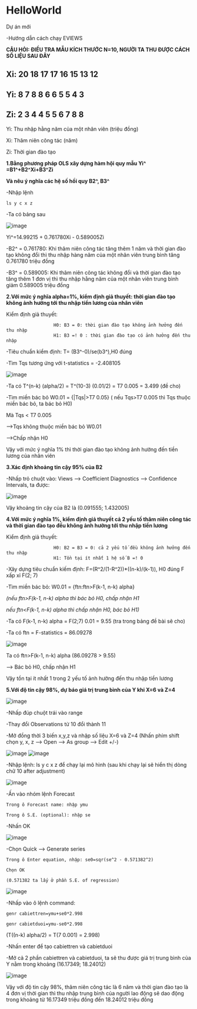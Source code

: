 # HelloWorld
Dự án mới

-Hướng dẫn cách chạy EVIEWS

**CÂU HỎI: ĐIỀU TRA MẪU KÍCH THƯỚC N=10, NGƯỜI TA THU ĐƯỢC CÁCH SỐ LIỆU SAU ĐÂY**

  Xi: 20 18 17 17 16 15 13 12
  ---
  Yi: 8 7 8 8 6 6 5 5 4 3 
  ---
  Zi: 2 3 4 4 5 5 6 7 8 8 
  --- 
  Yi: Thu nhập hằng năm của một nhân viên (triệu đồng)
  
  Xi: Thâm niên công tác (năm)
  
  Zi: Thời gian đào tạo

 **1.Bằng phương pháp OLS xây dựng hàm hội quy mẫu Yi^ =B1^+B2^Xi+B3^Zi**

**Và nêu ý nghĩa các hệ số hồi quy B2^, B3^**

-Nhập lệnh 

    ls y c x z

-Ta có bảng sau

![image](https://github.com/user-attachments/assets/4dfbde22-117a-435f-8896-d60dde2acb3b)

Yi^=14.99215 + 0.761780Xi - 0.589005Zi

-B2^ = 0.761780: Khi thâm niên công tác tăng thêm 1 năm và thời gian đào tạo không đổi thì thu nhập hàng năm của một nhân viên trung bình tăng 0.761780 triệu đồng

-B3^ = 0.589005: Khi thâm niên công tác không đổi và thời gian đào tạo tăng thêm 1 đơn vị thì thu nhập hằng năm của một nhân viên trung bình giảm 0.589005 triệu đồng

**2.Với mức ý nghĩa alpha=1%, kiểm định giả thuyết: thời gian đào tạo không ảnh hưởng tới thu nhập tiền lương của nhân viên**

Kiểm định giả thuyết:

                      H0: B3 = 0: thời gian đào tạo không ảnh hưởng đến thu nhập
                      H1: B3 =! 0 : thời gian đào tạo có ảnh hưởng đến thu nhập

-Tiêu chuẩn kiểm định: T= (B3^-0)/se(b3^),H0 đúng

-Tìm Tqs tương ứng với t-statistics = -2.408105

![image](https://github.com/user-attachments/assets/b94c7e25-4568-4ac7-8cf0-d2f51b3bad3b)

-Ta có T^(n-k) (alpha/2) = T^(10-3) (0.01/2) = T7 0.005 = 3.499 (đề cho)

-Tìm miền bác bỏ W0.01 = {|Tqs|>T7 0.05} ( nếu Tqs>T7 0.005 thì Tqs thuộc miền bác bỏ, ta bác bỏ H0)

Mà Tqs < T7 0.005

-->Tqs không thuộc miền bác bỏ W0.01 

-->Chấp nhận H0

Vậy với mức ý nghĩa 1% thì thời gian đào tạo không ảnh hưởng đến tiền lương của nhân viên

**3.Xác định khoảng tin cậy 95% của B2**

-Nhấp trỏ chuột vào: Views --> Coefficient Diagnostics --> Confidence Intervals, ta được:

![image](https://github.com/user-attachments/assets/b3949c64-47cf-4c4e-ab81-cd0486e908a7)

Vậy khoảng tin cậy của B2 là (0.091555; 1.432005)

**4.Với mức ý nghĩa 1%, kiểm định giả thuyết cả 2 yếu tố thâm niên công tác và thời gian đào tạo đều không ảnh hưởng tới thu nhập tiền lương**

Kiểm định giả thuyết:

                      H0: B2 = B3 = 0: cả 2 yếu tố đều không ảnh hưởng đến thu nhập
                      H1: Tồn tại ít nhất 1 hệ số B =! 0

-Xây dựng tiêu chuẩn kiếm định: F=(R^2/(1-R^2))*((n-k)/(k-1)), H0 đúng F xấp xỉ F(2; 7) 

-Tìm miền bác bỏ: W0.01 = {ftn:ftn>F(k-1, n-k) alpha} 

_(nếu ftn>F(k-1, n-k) alpha thì bác bỏ H0, chấp nhận H1_
 
 _nếu ftn<F(k-1, n-k) alpha thì chấp nhận H0, bác bỏ H1)_

-Ta có F(k-1, n-k) alpha = F(2;7) 0.01 = 9.55 (tra trong bảng đề bài sẽ cho)

-Ta có ftn = F-statistics = 86.09278

![image](https://github.com/user-attachments/assets/b3d488de-e0e2-478e-bfc0-39c67d7fefa7)


Ta có ftn>F(k-1, n-k) alpha (86.09278 > 9.55)

--> Bác bỏ H0, chấp nhận H1

Vậy tồn tại ít nhất 1 trong 2 yếu tố ảnh hưởng đến thu nhập tiền lương

**5.Với độ tin cậy 98%, dự báo giá trị trung bình của Y khi X=6 và Z=4**

![image](https://github.com/user-attachments/assets/14fcbc18-0c19-4d9b-b128-47feec6a85c6)

-Nhấp đúp chuột trái vào range

-Thay đổi Observations từ 10 đổi thành 11

-Mở đồng thời 3 biến x,y,z và nhập số liệu X=6 và Z=4 (Nhấn phím shift chọn y, x, z --> Open --> As group --> Edit +/-)

![image](https://github.com/user-attachments/assets/ff98e0d3-227e-4dfc-af4c-443aa45404c3) ![image](https://github.com/user-attachments/assets/825992cd-7bdf-4bc2-9e7d-035f6a9e4754)

-Nhập lệnh: ls y c x z để chạy lại mô hình (sau khi chạy lại sẽ hiển thị dòng chữ 10 after adjustment)

![image](https://github.com/user-attachments/assets/d46503c6-67b0-43c1-9ca2-e9f212b16ca7)

-Ấn vào nhóm lệnh Forecast 

    Trong ô Forecast name: nhập ymu
    
    Trong ô S.E. (optional): nhập se

-Nhấn OK

![image](https://github.com/user-attachments/assets/77211241-ab3c-4eca-8a8d-cd06d3be0935)

-Chọn Quick --> Generate series

    Trong ô Enter equation, nhập: se0=sqr(se^2 - 0.571382^2)
    
    Chọn OK

    (0.571382 ta lấy ở phần S.E. of regression)

![image](https://github.com/user-attachments/assets/9b0e2ab4-a0ca-4b1b-85fb-99429f264a6f)

-Nhấp vào ô lệnh command:

    genr cabiettren=ymu+se0*2.998

    genr cabietduoi=ymu-se0*2.998
 
(T((n-k) alpha/2) = T(7 0.001) = 2.998)

-Nhấn enter để tạo cabiettren và cabietduoi

-Mở cả 2 phần cabiettren và cabietduoi, ta sẽ thu được giá trị trung bình của Y nằm trong khoảng (16.17349; 18.24012)

![image](https://github.com/user-attachments/assets/83c152aa-f154-44aa-8e96-56dafe8334f2)

Vậy với độ tin cậy 98%, thâm niên công tác là 6 năm và thời gian đào tạo là 4 đơn vị thời gian thì thu nhập trung bình của người lao động sẽ dao động trong khoảng từ 16.17349 triệu đồng đến 18.24012 triệu đồng











